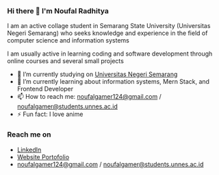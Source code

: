 ### Hi there 👋 I'm Noufal Radhitya

I am an active collage student in Semarang State University (Universitas Negeri Semarang) who seeks knowledge and experience in the field of computer science and information systems

I am usually active in learning coding and software development through online courses and several small projects
- 🔭 I’m currently studying on <a href="https://unnes.ac.id/">Universitas Negeri Semarang</a>
- 🌱 I’m currently learning about information systems, Mern Stack, and Frontend Developer
- 📫 How to reach me: noufalgamer124@gmail.com / noufalgamer@students.unnes.ac.id
- ⚡ Fun fact: I love anime

### Reach me on
- <a href="https://linkedin.com/in/noufal-radhitya-239822223/">LinkedIn</a>
- <a href="https://porto-noufal-radhit.web.app/">Website Portofolio</a>
- noufalgamer124@gmail.com / noufalgamer@students.unnes.ac.id

